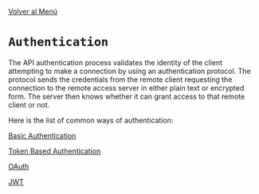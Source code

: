 [Volver al Menú](../root.md)

# `Authentication`

The API authentication process validates the identity of the client attempting to make a connection by using an authentication protocol. The protocol sends the credentials from the remote client requesting the connection to the remote access server in either plain text or encrypted form. The server then knows whether it can grant access to that remote client or not.

Here is the list of common ways of authentication:

[Basic Authentication](./bauth.md)

[Token Based Authentication](./tbauth.md)

[OAuth](./oauth.md)

[JWT](./jwt.md)